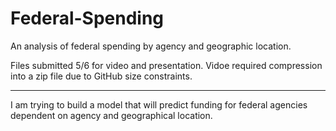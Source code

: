 # Federal-Spending
An analysis of federal spending by agency and geographic location.

Files submitted 5/6 for video and presentation.  Vidoe required compression into a zip file due to GitHub size constraints.

***

I am trying to build a model that will predict funding for federal agencies dependent on agency and geographical location.

